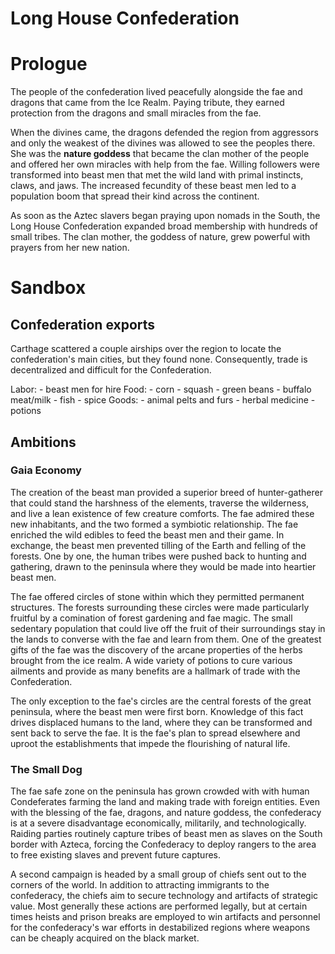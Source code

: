 # Long House Confederation

# Prologue

The people of the confederation lived peacefully alongside the fae and dragons that came from the Ice Realm. Paying tribute, they earned protection from the dragons and small miracles from the fae.

When the divines came, the dragons defended the region from aggressors and only the weakest of the divines was allowed to see the peoples there. She was the **nature goddess** that became the clan mother of the people and offered her own miracles with help from the fae. Willing followers were transformed into beast men that met the wild land with primal instincts, claws, and jaws. The increased fecundity of these beast men led to a population boom that spread their kind across the continent.

As soon as the Aztec slavers began praying upon nomads in the South, the Long House Confederation expanded broad membership with hundreds of small tribes. The clan mother, the goddess of nature, grew powerful with prayers from her new nation.

# Sandbox

## Confederation exports

Carthage scattered a couple airships over the region to locate the confederation's main cities, but they found none. Consequently, trade is decentralized and difficult for the Confederation. 

Labor:
    - beast men for hire
Food:
    - corn
    - squash
    - green beans
    - buffalo meat/milk
    - fish
    - spice
Goods:
    - animal pelts and furs
    - herbal medicine
    - potions


## Ambitions

### Gaia Economy
The creation of the beast man provided a superior breed of hunter-gatherer that could stand the harshness of the elements, traverse the wilderness, and live a lean existence of few creature comforts. The fae admired these new inhabitants, and the two formed a symbiotic relationship. The fae enriched the wild edibles to feed the beast men and their game. In exchange, the beast men prevented tilling of the Earth and felling of the forests. One by one, the human tribes were pushed back to hunting and gathering, drawn to the peninsula where they would be made into heartier beast men.

The fae offered circles of stone within which they permitted permanent structures. The forests surrounding these circles were made particularly fruitful by a comination of forest gardening and fae magic. The small sedentary population that could live off the fruit of their surroundings stay in the lands to converse with the fae and learn from them. One of the greatest gifts of the fae was the discovery of the arcane properties of the herbs brought from the ice realm. A wide variety of potions to cure various ailments and provide as many benefits are a hallmark of trade with the Confederation.

The only exception to the fae's circles are the central forests of the great peninsula, where the beast men were first born. Knowledge of this fact drives displaced humans to the land, where they can be transformed and sent back to serve the fae. It is the fae's plan to spread elsewhere and uproot the establishments that impede the flourishing of natural life.

### The Small Dog
The fae safe zone on the peninsula has grown crowded with with human Condeferates farming the land and making trade with foreign entities. Even with the blessing of the fae, dragons, and nature goddess, the confederacy is at a severe disadvantage economically, militarily, and technologically. Raiding parties routinely capture tribes of beast men as slaves on the South border with Azteca, forcing the Confederacy to deploy rangers to the area to free existing slaves and prevent future captures.

A second campaign is headed by a small group of chiefs sent out to the corners of the world. In addition to attracting immigrants to the confederacy, the chiefs aim to secure technology and artifacts of strategic value. Most generally these actions are performed legally, but at certain times heists and prison breaks are employed to win artifacts and personnel for the confederacy's war efforts in destabilized regions where weapons can be cheaply acquired on the black market.
